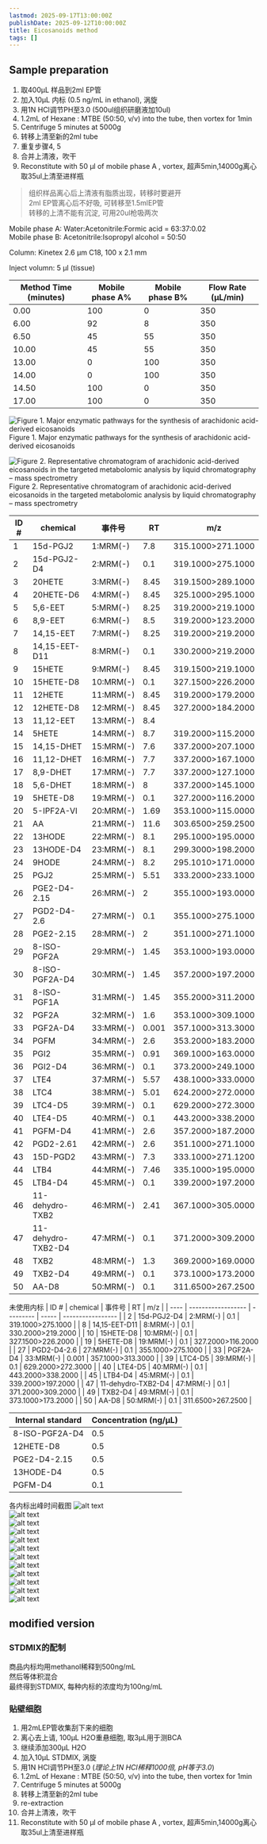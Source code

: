 ```yaml
---
lastmod: 2025-09-17T13:00:00Z
publishDate: 2025-09-12T10:00:00Z
title: Eicosanoids method
tags: []
---
```


## Sample preparation

1. 取400μL 样品到2ml EP管
2. 加入10μL 内标 (0.5 ng/mL in ethanol), 涡旋
3. 用1N HCl调节PH至3.0 (500ul组织研磨液加10ul)
4. 1.2mL of Hexane : MTBE (50:50, v/v) into the tube, then vortex for 1min
5. Centrifuge 5 minutes at 5000g
6. 转移上清至新的2ml tube
7. 重复步骤4, 5
8. 合并上清液，吹干
9. Reconstitute with 50 µl of mobile phase A , vortex, 超声5min,14000g离心取35ul上清至进样瓶

> 组织样品离心后上清液有脂质出现，转移时要避开  
> 2ml EP管离心后不好吸, 可转移至1.5mlEP管  
> 转移的上清不能有沉淀, 可用20ul枪吸两次  

Mobile phase A: Water:Acetonitrile:Formic acid = 63:37:0.02  
Mobile phase B: Acetonitrile:Isopropyl alcohol = 50:50  

Column: Kinetex 2.6 μm C18, 100 x 2.1 mm  

Inject volumn: 5 μl (tissue)

| Method Time (minutes) | Mobile phase A% | Mobile phase B% | Flow Rate (μL/min) |
| ------------------------ | ------------------ | ------------------ | --------------------- |
| 0.00                     | 100                | 0                  | 350                   |
| 6.00                     | 92                 | 8                  | 350                   |
| 6.50                     | 45                 | 55                 | 350                   |
| 10.00                    | 45                 | 55                 | 350                   |
| 13.00                    | 0                  | 100                | 350                   |
| 14.00                    | 0                  | 100                | 350                   |
| 14.50                    | 100                | 0                  | 350                   |
| 17.00                    | 100                | 0                  | 350                   |

![Figure 1. Major enzymatic pathways for the synthesis of arachidonic acid-derived eicosanoids](images/fig-1.png)  
Figure 1. Major enzymatic pathways for the synthesis of arachidonic acid-derived eicosanoids  

![Figure 2. Representative chromatogram of arachidonic acid-derived eicosanoids in the targeted metabolomic analysis by liquid chromatography – mass spectrometry](images/fig-2.png)  
Figure 2. Representative chromatogram of arachidonic acid-derived eicosanoids in the targeted metabolomic analysis by liquid chromatography – mass spectrometry  

| ID # | chemical           | 事件号    | RT    | m/z               |
| ---- | ------------------ | --------- | ----- | ----------------- |
| 1    | 15d-PGJ2           | 1:MRM(-)  | 7.8   | 315.1000>271.1000 |
| 2    | 15d-PGJ2-D4        | 2:MRM(-)  | 0.1   | 319.1000>275.1000 |
| 3    | 20HETE             | 3:MRM(-)  | 8.45  | 319.1500>289.1000 |
| 4    | 20HETE-D6          | 4:MRM(-)  | 8.45  | 325.1000>295.1000 |
| 5    | 5,6-EET            | 5:MRM(-)  | 8.25  | 319.2000>219.1000 |
| 6    | 8,9-EET            | 6:MRM(-)  | 8.5   | 319.2000>123.2000 |
| 7    | 14,15-EET          | 7:MRM(-)  | 8.25  | 319.2000>219.2000 |
| 8    | 14,15-EET-D11      | 8:MRM(-)  | 0.1   | 330.2000>219.2000 |
| 9    | 15HETE             | 9:MRM(-)  | 8.45  | 319.1500>219.1000 |
| 10   | 15HETE-D8          | 10:MRM(-) | 0.1   | 327.1500>226.2000 |
| 11   | 12HETE             | 11:MRM(-) | 8.45  | 319.2000>179.2000 |
| 12   | 12HETE-D8          | 12:MRM(-) | 8.45  | 327.2000>184.2000 |
| 13   | 11,12-EET          | 13:MRM(-) | 8.4   |                   |
| 14   | 5HETE              | 14:MRM(-) | 8.7   | 319.2000>115.2000 |
| 15   | 14,15-DHET         | 15:MRM(-) | 7.6   | 337.2000>207.1000 |
| 16   | 11,12-DHET         | 16:MRM(-) | 7.7   | 337.2000>167.1000 |
| 17   | 8,9-DHET           | 17:MRM(-) | 7.7   | 337.2000>127.1000 |
| 18   | 5,6-DHET           | 18:MRM(-) | 8     | 337.2000>145.1000 |
| 19   | 5HETE-D8           | 19:MRM(-) | 0.1   | 327.2000>116.2000 |
| 20   | 5-IPF2A-VI         | 20:MRM(-) | 1.69  | 353.1000>115.0000 |
| 21   | AA                 | 21:MRM(-) | 11.6  | 303.6500>259.2500 |
| 22   | 13HODE             | 22:MRM(-) | 8.1   | 295.1000>195.0000 |
| 23   | 13HODE-D4          | 23:MRM(-) | 8.1   | 299.3000>198.2000 |
| 24   | 9HODE              | 24:MRM(-) | 8.2   | 295.1010>171.0000 |
| 25   | PGJ2               | 25:MRM(-) | 5.51  | 333.2000>233.1000 |
| 26   | PGE2-D4-2.15       | 26:MRM(-) | 2     | 355.1000>193.0000 |
| 27   | PGD2-D4-2.6        | 27:MRM(-) | 0.1   | 355.1000>275.1000 |
| 28   | PGE2-2.15          | 28:MRM(-) | 2     | 351.1000>271.1000 |
| 29   | 8-ISO-PGF2A        | 29:MRM(-) | 1.45  | 353.1000>193.0000 |
| 30   | 8-ISO-PGF2A-D4     | 30:MRM(-) | 1.45  | 357.2000>197.2000 |
| 31   | 8-ISO-PGF1A        | 31:MRM(-) | 1.45  | 355.2000>311.2000 |
| 32   | PGF2A              | 32:MRM(-) | 1.6   | 353.1000>309.1000 |
| 33   | PGF2A-D4           | 33:MRM(-) | 0.001 | 357.1000>313.3000 |
| 34   | PGFM               | 34:MRM(-) | 2.6   | 353.2000>183.2000 |
| 35   | PGI2               | 35:MRM(-) | 0.91  | 369.1000>163.0000 |
| 36   | PGI2-D4            | 36:MRM(-) | 0.1   | 373.2000>249.1000 |
| 37   | LTE4               | 37:MRM(-) | 5.57  | 438.1000>333.0000 |
| 38   | LTC4               | 38:MRM(-) | 5.01  | 624.2000>272.0000 |
| 39   | LTC4-D5            | 39:MRM(-) | 0.1   | 629.2000>272.3000 |
| 40   | LTE4-D5            | 40:MRM(-) | 0.1   | 443.2000>338.2000 |
| 41   | PGFM-D4            | 41:MRM(-) | 2.6   | 357.2000>187.2000 |
| 42   | PGD2-2.61          | 42:MRM(-) | 2.6   | 351.1000>271.1000 |
| 43   | 15D-PGD2           | 43:MRM(-) | 7.3   | 333.1000>271.1200 |
| 44   | LTB4               | 44:MRM(-) | 7.46  | 335.1000>195.0000 |
| 45   | LTB4-D4            | 45:MRM(-) | 0.1   | 339.2000>197.2000 |
| 46   | 11-dehydro-TXB2    | 46:MRM(-) | 2.41  | 367.1000>305.0000 |
| 47   | 11-dehydro-TXB2-D4 | 47:MRM(-) | 0.1   | 371.2000>309.2000 |
| 48   | TXB2               | 48:MRM(-) | 1.3   | 369.2000>169.0000 |
| 49   | TXB2-D4            | 49:MRM(-) | 0.1   | 373.1000>173.2000 |
| 50   | AA-D8              | 50:MRM(-) | 0.1   | 311.6500>267.2500 |

未使用内标
| ID # | chemical           | 事件号    | RT    | m/z               |
| ---- | ------------------ | --------- | ----- | ----------------- |
| 2    | 15d-PGJ2-D4        | 2:MRM(-)  | 0.1   | 319.1000>275.1000 |
| 8    | 14,15-EET-D11      | 8:MRM(-)  | 0.1   | 330.2000>219.2000 |
| 10   | 15HETE-D8          | 10:MRM(-) | 0.1   | 327.1500>226.2000 |
| 19   | 5HETE-D8           | 19:MRM(-) | 0.1   | 327.2000>116.2000 |
| 27   | PGD2-D4-2.6        | 27:MRM(-) | 0.1   | 355.1000>275.1000 |
| 33   | PGF2A-D4           | 33:MRM(-) | 0.001 | 357.1000>313.3000 |
| 39   | LTC4-D5            | 39:MRM(-) | 0.1   | 629.2000>272.3000 |
| 40   | LTE4-D5            | 40:MRM(-) | 0.1   | 443.2000>338.2000 |
| 45   | LTB4-D4            | 45:MRM(-) | 0.1   | 339.2000>197.2000 |
| 47   | 11-dehydro-TXB2-D4 | 47:MRM(-) | 0.1   | 371.2000>309.2000 |
| 49   | TXB2-D4            | 49:MRM(-) | 0.1   | 373.1000>173.2000 |
| 50   | AA-D8              | 50:MRM(-) | 0.1   | 311.6500>267.2500 |

| Internal standard | Concentration (ng/μL) |
| ----------------- | --------------------- |
| 8-ISO-PGF2A-D4    | 0.5                   |
| 12HETE-D8         | 0.5                   |
| PGE2-D4-2.15      | 0.5                   |
| 13HODE-D4         | 0.5                   |
| PGFM-D4           | 0.1                   |

各内标出峰时间截图
![alt text](images/internal-standard-1.png)  
![alt text](images/internal-standard-2.png)  
![alt text](images/internal-standard-3.png)  
![alt text](images/internal-standard-4.png)  
![alt text](images/internal-standard-5.png)  
![alt text](images/internal-standard-6.png)  
![alt text](images/internal-standard-7.png)  
![alt text](images/internal-standard-8.png)  
![alt text](images/internal-standard-9.png)  
![alt text](images/internal-standard-10.png)  
![alt text](images/internal-standard-11.png)  
![alt text](images/internal-standard-12.png)  







## modified version

### STDMIX的配制

商品内标均用methanol稀释到500ng/mL  
然后等体积混合  
最终得到STDMIX, 每种内标的浓度均为100ng/mL

### 贴壁细胞

1. 用2mLEP管收集刮下来的细胞
2. 离心去上请, 100μL H2O重悬细胞, 取3μL用于测BCA  
3. 继续添加300μL H2O  
4. 加入10μL STDMIX, 涡旋  
6. 用1N HCl调节PH至3.0 (*理论上1N HCl稀释1000倍, pH等于3.0*)
7. 1.2mL of Hexane : MTBE (50:50, v/v) into the tube, then vortex for 1min
8. Centrifuge 5 minutes at 5000g
9. 转移上清至新的2ml tube
10. re-extraction
11. 合并上清液，吹干
12. Reconstitute with 50 µl of mobile phase A , vortex, 超声5min,14000g离心取35ul上清至进样瓶
